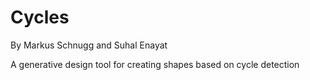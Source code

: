 # Cycles

By Markus Schnugg and Suhal Enayat

A generative design tool for creating shapes based on cycle detection
